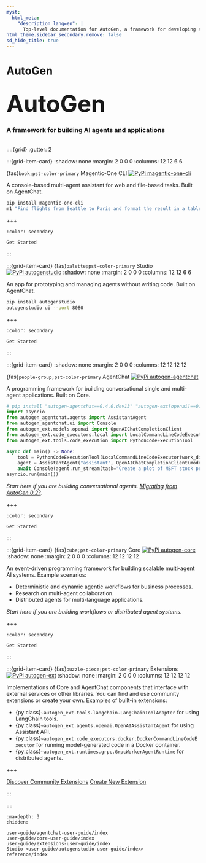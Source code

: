```yaml
---
myst:
  html_meta:
    "description lang=en": |
      Top-level documentation for AutoGen, a framework for developing applications using AI agents
html_theme.sidebar_secondary.remove: false
sd_hide_title: true
---
```


<style>
.hero-title {
  font-size: 60px;
  font-weight: bold;
  margin: 2rem auto 0;
}

.wip-card {
  border: 1px solid var(--pst-color-success);
  background-color: var(--pst-color-success-bg);
  border-radius: .25rem;
  padding: 0.3rem;
  display: flex;
  justify-content: center;
  align-items: center;
  margin-bottom: 1rem;
}
</style>

# AutoGen

<div class="container">
<div class="row text-center">
<div class="col-sm-12">
<h1 class="hero-title">
AutoGen
</h1>
<h3>
A framework for building AI agents and applications
</h3>
</div>
</div>
</div>

<div style="margin-top: 2rem;">

::::{grid}
:gutter: 2

:::{grid-item-card}
:shadow: none
:margin: 2 0 0 0
:columns: 12 12 6 6

<div class="sd-card-title sd-font-weight-bold docutils">

{fas}`book;pst-color-primary`
Magentic-One CLI [![PyPi magentic-one-cli](https://img.shields.io/badge/PyPi-magentic--one--cli-blue?logo=pypi)](https://pypi.org/project/magentic-one-cli/)
</div>
A console-based multi-agent assistant for web and file-based tasks.
Built on AgentChat.

```bash
pip install magentic-one-cli
m1 "Find flights from Seattle to Paris and format the result in a table"
```

+++

```{button-ref} user-guide/agentchat-user-guide/magentic-one
:color: secondary

Get Started
```

:::

:::{grid-item-card} {fas}`palette;pst-color-primary` Studio [![PyPi autogenstudio](https://img.shields.io/badge/PyPi-autogenstudio-blue?logo=pypi)](https://pypi.org/project/autogenstudio/)
:shadow: none
:margin: 2 0 0 0
:columns: 12 12 6 6

An app for prototyping and managing agents without writing code.
Built on AgentChat.

```bash
pip install autogenstudio
autogenstudio ui --port 8080
```

+++

```{button-ref} user-guide/autogenstudio-user-guide/index
:color: secondary

Get Started
```

:::

:::{grid-item-card}
:shadow: none
:margin: 2 0 0 0
:columns: 12 12 12 12

<div class="sd-card-title sd-font-weight-bold docutils">

{fas}`people-group;pst-color-primary` AgentChat
[![PyPi autogen-agentchat](https://img.shields.io/badge/PyPi-autogen--agentchat-blue?logo=pypi)](https://pypi.org/project/autogen-agentchat/0.4.0.dev13/)

</div>
A programming framework for building conversational single and multi-agent applications.
Built on Core.

```python
# pip install "autogen-agentchat==0.4.0.dev13" "autogen-ext[openai]==0.4.0.dev13" "yfinance" "matplotlib"
import asyncio
from autogen_agentchat.agents import AssistantAgent
from autogen_agentchat.ui import Console
from autogen_ext.models.openai import OpenAIChatCompletionClient
from autogen_ext.code_executors.local import LocalCommandLineCodeExecutor
from autogen_ext.tools.code_execution import PythonCodeExecutionTool

async def main() -> None:
    tool = PythonCodeExecutionTool(LocalCommandLineCodeExecutor(work_dir="coding"))
    agent = AssistantAgent("assistant", OpenAIChatCompletionClient(model="gpt-4o"), tools=[tool], reflect_on_tool_use=True)
    await Console(agent.run_stream(task="Create a plot of MSFT stock prices in 2024 and save it to a file. Use yfinance and matplotlib."))
asyncio.run(main())
```

_Start here if you are building conversational agents. [Migrating from AutoGen 0.2?](./user-guide/agentchat-user-guide/migration-guide.md)._

+++

```{button-ref} user-guide/agentchat-user-guide/quickstart
:color: secondary

Get Started
```

:::

:::{grid-item-card} {fas}`cube;pst-color-primary` Core [![PyPi autogen-core](https://img.shields.io/badge/PyPi-autogen--core-blue?logo=pypi)](https://pypi.org/project/autogen-core/0.4.0.dev13/)
:shadow: none
:margin: 2 0 0 0
:columns: 12 12 12 12

An event-driven programming framework for building scalable multi-agent AI systems. Example scenarios:

* Deterministic and dynamic agentic workflows for business processes.
* Research on multi-agent collaboration.
* Distributed agents for multi-language applications.

_Start here if you are building workflows or distributed agent systems._

+++

```{button-ref} user-guide/core-user-guide/quickstart
:color: secondary

Get Started
```

:::

:::{grid-item-card} {fas}`puzzle-piece;pst-color-primary` Extensions [![PyPi autogen-ext](https://img.shields.io/badge/PyPi-autogen--ext-blue?logo=pypi)](https://pypi.org/project/autogen-ext/0.4.0.dev13/)
:shadow: none
:margin: 2 0 0 0
:columns: 12 12 12 12

Implementations of Core and AgentChat components that interface with external services or other libraries.
You can find and use community extensions or create your own. Examples of built-in extensions:

* {py:class}`~autogen_ext.tools.langchain.LangChainToolAdapter` for using LangChain tools.
* {py:class}`~autogen_ext.agents.openai.OpenAIAssistantAgent` for using Assistant API.
* {py:class}`~autogen_ext.code_executors.docker.DockerCommandLineCodeExecutor` for running model-generated code in a Docker container.
* {py:class}`~autogen_ext.runtimes.grpc.GrpcWorkerAgentRuntime` for distributed agents.

+++

<a class="sd-sphinx-override sd-btn sd-text-wrap sd-btn-secondary reference internal" href="user-guide/extensions-user-guide/discover.html"><span class="doc">Discover Community Extensions</span></a>
<a class="sd-sphinx-override sd-btn sd-text-wrap sd-btn-secondary reference internal" href="user-guide/extensions-user-guide/create-your-own.html"><span class="doc">Create New Extension</span></a>

:::

::::

</div>

```{toctree}
:maxdepth: 3
:hidden:

user-guide/agentchat-user-guide/index
user-guide/core-user-guide/index
user-guide/extensions-user-guide/index
Studio <user-guide/autogenstudio-user-guide/index>
reference/index
```
